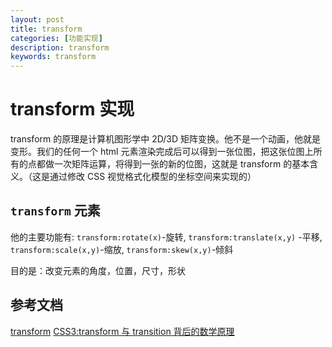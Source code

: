 ```yaml
---
layout: post
title: transform
categories: [功能实现]
description: transform
keywords: transform
---
```


# transform 实现

transform 的原理是计算机图形学中 2D/3D 矩阵变换。他不是一个动画，他就是变形。我们的任何一个 html 元素渲染完成后可以得到一张位图，把这张位图上所有的点都做一次矩阵运算，将得到一张的新的位图，这就是 transform 的基本含义。（这是通过修改 CSS 视觉格式化模型的坐标空间来实现的）

## `transform` 元素

他的主要功能有: `transform:rotate(x)`-旋转, `transform:translate(x,y)` -平移, `transform:scale(x,y)`-缩放, `transform:skew(x,y)`-倾斜

目的是：改变元素的角度，位置，尺寸，形状

## 参考文档

[transform](https://developer.mozilla.org/zh-CN/docs/Web/CSS/transform)
[CSS3:transform 与 transition 背后的数学原理](https://www.cnblogs.com/winter-cn/archive/2010/12/29/1919266.html)
